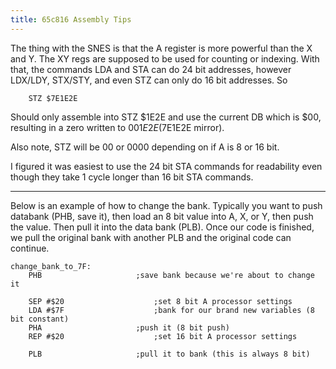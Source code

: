 ```yaml
---
title: 65c816 Assembly Tips
---
```


The thing with the SNES is that the A register is more powerful than the X and Y. The XY regs are supposed to be used for counting or indexing. With that, the commands LDA and STA can do 24 bit addresses, however LDX/LDY, STX/STY, and even STZ can only do 16 bit addresses. So


```
	STZ $7E1E2E
```


Should only assemble into STZ $1E2E and use the current DB which is $00, resulting in a zero written to $001E2E ($7E1E2E mirror).

Also note, STZ will be 00 or 0000 depending on if A is 8 or 16 bit.

I figured it was easiest to use the 24 bit STA commands for readability even though they take 1 cycle longer than 16 bit STA commands.

---

Below is an example of how to change the bank. Typically you want to push databank (PHB, save it), then load an 8 bit value into A, X, or Y, then push the value. Then pull it into the data bank (PLB). Once our code is finished, we pull the original bank with another PLB and the original code can continue.

```
change_bank_to_7F:
	PHB						;save bank because we're about to change it

	SEP #$20					;set 8 bit A processor settings
	LDA #$7F					;bank for our brand new variables (8 bit constant)
	PHA						;push it (8 bit push)
	REP #$20					;set 16 bit A processor settings

	PLB						;pull it to bank (this is always 8 bit)
```